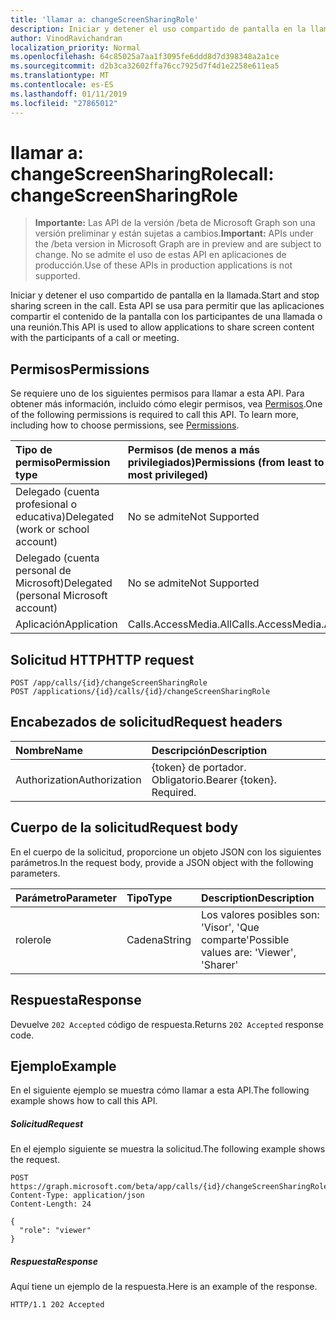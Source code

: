 ```yaml
---
title: 'llamar a: changeScreenSharingRole'
description: Iniciar y detener el uso compartido de pantalla en la llamada. Esta API se usa para permitir que las aplicaciones compartir el contenido de la pantalla con los participantes de una llamada o una reunión.
author: VinodRavichandran
localization_priority: Normal
ms.openlocfilehash: 64c85025a7aa1f3095fe6ddd8d7d398348a2a1ce
ms.sourcegitcommit: d2b3ca32602ffa76cc7925d7f4d1e2258e611ea5
ms.translationtype: MT
ms.contentlocale: es-ES
ms.lasthandoff: 01/11/2019
ms.locfileid: "27865012"
---
```

# <a name="call-changescreensharingrole"></a><span data-ttu-id="3d796-104">llamar a: changeScreenSharingRole</span><span class="sxs-lookup"><span data-stu-id="3d796-104">call: changeScreenSharingRole</span></span>

> <span data-ttu-id="3d796-105">**Importante:** Las API de la versión /beta de Microsoft Graph son una versión preliminar y están sujetas a cambios.</span><span class="sxs-lookup"><span data-stu-id="3d796-105">**Important:** APIs under the /beta version in Microsoft Graph are in preview and are subject to change.</span></span> <span data-ttu-id="3d796-106">No se admite el uso de estas API en aplicaciones de producción.</span><span class="sxs-lookup"><span data-stu-id="3d796-106">Use of these APIs in production applications is not supported.</span></span>

<span data-ttu-id="3d796-107">Iniciar y detener el uso compartido de pantalla en la llamada.</span><span class="sxs-lookup"><span data-stu-id="3d796-107">Start and stop sharing screen in the call.</span></span> <span data-ttu-id="3d796-108">Esta API se usa para permitir que las aplicaciones compartir el contenido de la pantalla con los participantes de una llamada o una reunión.</span><span class="sxs-lookup"><span data-stu-id="3d796-108">This API is used to allow applications to share screen content with the participants of a call or meeting.</span></span>

## <a name="permissions"></a><span data-ttu-id="3d796-109">Permisos</span><span class="sxs-lookup"><span data-stu-id="3d796-109">Permissions</span></span>
<span data-ttu-id="3d796-p104">Se requiere uno de los siguientes permisos para llamar a esta API. Para obtener más información, incluido cómo elegir permisos, vea [Permisos](/graph/permissions-reference).</span><span class="sxs-lookup"><span data-stu-id="3d796-p104">One of the following permissions is required to call this API. To learn more, including how to choose permissions, see [Permissions](/graph/permissions-reference).</span></span>

| <span data-ttu-id="3d796-112">Tipo de permiso</span><span class="sxs-lookup"><span data-stu-id="3d796-112">Permission type</span></span>                        | <span data-ttu-id="3d796-113">Permisos (de menos a más privilegiados)</span><span class="sxs-lookup"><span data-stu-id="3d796-113">Permissions (from least to most privileged)</span></span> |
|:---------------------------------------|:--------------------------------------------|
| <span data-ttu-id="3d796-114">Delegado (cuenta profesional o educativa)</span><span class="sxs-lookup"><span data-stu-id="3d796-114">Delegated (work or school account)</span></span>     | <span data-ttu-id="3d796-115">No se admite</span><span class="sxs-lookup"><span data-stu-id="3d796-115">Not Supported</span></span>                               |
| <span data-ttu-id="3d796-116">Delegado (cuenta personal de Microsoft)</span><span class="sxs-lookup"><span data-stu-id="3d796-116">Delegated (personal Microsoft account)</span></span> | <span data-ttu-id="3d796-117">No se admite</span><span class="sxs-lookup"><span data-stu-id="3d796-117">Not Supported</span></span>                               |
| <span data-ttu-id="3d796-118">Aplicación</span><span class="sxs-lookup"><span data-stu-id="3d796-118">Application</span></span>                            | <span data-ttu-id="3d796-119">Calls.AccessMedia.All</span><span class="sxs-lookup"><span data-stu-id="3d796-119">Calls.AccessMedia.All</span></span>                       |

## <a name="http-request"></a><span data-ttu-id="3d796-120">Solicitud HTTP</span><span class="sxs-lookup"><span data-stu-id="3d796-120">HTTP request</span></span>
<!-- { "blockType": "ignored" } -->
```http
POST /app/calls/{id}/changeScreenSharingRole
POST /applications/{id}/calls/{id}/changeScreenSharingRole
```

## <a name="request-headers"></a><span data-ttu-id="3d796-121">Encabezados de solicitud</span><span class="sxs-lookup"><span data-stu-id="3d796-121">Request headers</span></span>
| <span data-ttu-id="3d796-122">Nombre</span><span class="sxs-lookup"><span data-stu-id="3d796-122">Name</span></span>          | <span data-ttu-id="3d796-123">Descripción</span><span class="sxs-lookup"><span data-stu-id="3d796-123">Description</span></span>               |
|:--------------|:--------------------------|
| <span data-ttu-id="3d796-124">Authorization</span><span class="sxs-lookup"><span data-stu-id="3d796-124">Authorization</span></span> | <span data-ttu-id="3d796-p105">{token} de portador. Obligatorio.</span><span class="sxs-lookup"><span data-stu-id="3d796-p105">Bearer {token}. Required.</span></span> |

## <a name="request-body"></a><span data-ttu-id="3d796-127">Cuerpo de la solicitud</span><span class="sxs-lookup"><span data-stu-id="3d796-127">Request body</span></span>
<span data-ttu-id="3d796-128">En el cuerpo de la solicitud, proporcione un objeto JSON con los siguientes parámetros.</span><span class="sxs-lookup"><span data-stu-id="3d796-128">In the request body, provide a JSON object with the following parameters.</span></span>

| <span data-ttu-id="3d796-129">Parámetro</span><span class="sxs-lookup"><span data-stu-id="3d796-129">Parameter</span></span>      | <span data-ttu-id="3d796-130">Tipo</span><span class="sxs-lookup"><span data-stu-id="3d796-130">Type</span></span>    |<span data-ttu-id="3d796-131">Description</span><span class="sxs-lookup"><span data-stu-id="3d796-131">Description</span></span>|
|:---------------|:--------|:----------|
|<span data-ttu-id="3d796-132">role</span><span class="sxs-lookup"><span data-stu-id="3d796-132">role</span></span>|<span data-ttu-id="3d796-133">Cadena</span><span class="sxs-lookup"><span data-stu-id="3d796-133">String</span></span>|<span data-ttu-id="3d796-134">Los valores posibles son: 'Visor', 'Que comparte'</span><span class="sxs-lookup"><span data-stu-id="3d796-134">Possible values are: 'Viewer', 'Sharer'</span></span>|

## <a name="response"></a><span data-ttu-id="3d796-135">Respuesta</span><span class="sxs-lookup"><span data-stu-id="3d796-135">Response</span></span>
<span data-ttu-id="3d796-136">Devuelve `202 Accepted` código de respuesta.</span><span class="sxs-lookup"><span data-stu-id="3d796-136">Returns `202 Accepted` response code.</span></span>

## <a name="example"></a><span data-ttu-id="3d796-137">Ejemplo</span><span class="sxs-lookup"><span data-stu-id="3d796-137">Example</span></span>
<span data-ttu-id="3d796-138">En el siguiente ejemplo se muestra cómo llamar a esta API.</span><span class="sxs-lookup"><span data-stu-id="3d796-138">The following example shows how to call this API.</span></span>

##### <a name="request"></a><span data-ttu-id="3d796-139">Solicitud</span><span class="sxs-lookup"><span data-stu-id="3d796-139">Request</span></span>
<span data-ttu-id="3d796-140">En el ejemplo siguiente se muestra la solicitud.</span><span class="sxs-lookup"><span data-stu-id="3d796-140">The following example shows the request.</span></span>

<!-- {
  "blockType": "request",
  "name": "call-changeScreenSharingRole"
}-->
```http
POST https://graph.microsoft.com/beta/app/calls/{id}/changeScreenSharingRole
Content-Type: application/json
Content-Length: 24

{
  "role": "viewer"
}
```

##### <a name="response"></a><span data-ttu-id="3d796-141">Respuesta</span><span class="sxs-lookup"><span data-stu-id="3d796-141">Response</span></span>
<span data-ttu-id="3d796-142">Aquí tiene un ejemplo de la respuesta.</span><span class="sxs-lookup"><span data-stu-id="3d796-142">Here is an example of the response.</span></span> 

<!-- {
  "blockType": "response",
  "truncated": true,
  "@odata.type": "microsoft.graph.None"
} -->
```http
HTTP/1.1 202 Accepted
```

<!-- uuid: 8fcb5dbc-d5aa-4681-8e31-b001d5168d79
2015-10-25 14:57:30 UTC -->
<!-- {
  "type": "#page.annotation",
  "description": "call: changeScreenSharingRole",
  "keywords": "",
  "section": "documentation",
  "tocPath": ""
}-->
